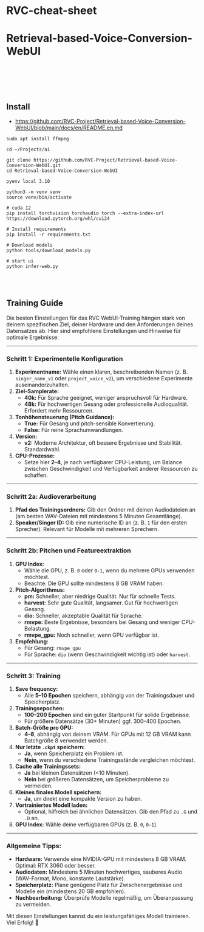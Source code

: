 # RVC-cheat-sheet

# Retrieval-based-Voice-Conversion-WebUI

<br><br>
<br><br>

## Install
- https://github.com/RVC-Project/Retrieval-based-Voice-Conversion-WebUI/blob/main/docs/en/README.en.md
```shell
sudo apt install ffmpeg

cd ~/Projects/ai

git clone https://github.com/RVC-Project/Retrieval-based-Voice-Conversion-WebUI.git
cd Retrieval-based-Voice-Conversion-WebUI 

pyenv local 3.10

python3 -m venv venv
source venv/bin/activate

# cuda 12
pip install torchvision torchaudio torch --extra-index-url https://download.pytorch.org/whl/cu124

# Install requirements
pip install -r requirements.txt

# Download models
python tools/download_models.py

# start ui
python infer-web.py
```

<br><br>

## Training Guide
Die besten Einstellungen für das RVC WebUI-Training hängen stark von deinem spezifischen Ziel, deiner Hardware und den Anforderungen deines Datensatzes ab. Hier sind empfohlene Einstellungen und Hinweise für optimale Ergebnisse:

---

### **Schritt 1: Experimentelle Konfiguration**
1. **Experimentname:** Wähle einen klaren, beschreibenden Namen (z. B. `singer_name_v1` oder `project_voice_v2`), um verschiedene Experimente auseinanderzuhalten.
2. **Ziel-Samplerate:** 
   - **40k:** Für Sprache geeignet, weniger anspruchsvoll für Hardware.
   - **48k:** Für hochwertigen Gesang oder professionelle Audioqualität. Erfordert mehr Ressourcen.
3. **Tonhöhensteuerung (Pitch Guidance):**
   - **True:** Für Gesang und pitch-sensible Konvertierung.
   - **False:** Für reine Sprachumwandlungen.
4. **Version:** 
   - **v2:** Moderne Architektur, oft bessere Ergebnisse und Stabilität. Standardwahl.
5. **CPU-Prozesse:** 
   - Setze hier **2–4**, je nach verfügbarer CPU-Leistung, um Balance zwischen Geschwindigkeit und Verfügbarkeit anderer Ressourcen zu schaffen.

---

### **Schritt 2a: Audioverarbeitung**
1. **Pfad des Trainingsordners:** Gib den Ordner mit deinen Audiodateien an (am besten WAV-Dateien mit mindestens 5 Minuten Gesamtlänge).
2. **Speaker/Singer ID:** Gib eine numerische ID an (z. B. `1` für den ersten Sprecher). Relevant für Modelle mit mehreren Sprechern.

---

### **Schritt 2b: Pitchen und Featureextraktion**
1. **GPU Index:** 
   - Wähle die GPU, z. B. `0` oder `0-1`, wenn du mehrere GPUs verwenden möchtest.
   - Beachte: Die GPU sollte mindestens 8 GB VRAM haben.
2. **Pitch-Algorithmus:** 
   - **pm:** Schneller, aber niedrige Qualität. Nur für schnelle Tests.
   - **harvest:** Sehr gute Qualität, langsamer. Gut für hochwertigen Gesang.
   - **dio:** Schneller, akzeptable Qualität für Sprache.
   - **rmvpe:** Beste Ergebnisse, besonders bei Gesang und weniger CPU-Belastung.
   - **rmvpe_gpu:** Noch schneller, wenn GPU verfügbar ist.
3. **Empfehlung:** 
   - Für Gesang: `rmvpe_gpu`
   - Für Sprache: `dio` (wenn Geschwindigkeit wichtig ist) oder `harvest`.

---

### **Schritt 3: Training**
1. **Save frequency:** 
   - Alle **5–10 Epochen** speichern, abhängig von der Trainingsdauer und Speicherplatz.
2. **Trainingsepochen:** 
   - **100–200 Epochen** sind ein guter Startpunkt für solide Ergebnisse.
   - Für größere Datensätze (30+ Minuten) ggf. 300–400 Epochen.
3. **Batch-Größe pro GPU:** 
   - **4–8**, abhängig von deinem VRAM. Für GPUs mit 12 GB VRAM kann Batchgröße 8 verwendet werden.
4. **Nur letzte `.ckpt` speichern:** 
   - **Ja**, wenn Speicherplatz ein Problem ist.
   - **Nein**, wenn du verschiedene Trainingsstände vergleichen möchtest.
5. **Cache alle Trainingssets:** 
   - **Ja** bei kleinen Datensätzen (<10 Minuten).
   - **Nein** bei größeren Datensätzen, um Speicherprobleme zu vermeiden.
6. **Kleines finales Modell speichern:** 
   - **Ja**, um direkt eine kompakte Version zu haben.
7. **Vortrainiertes Modell laden:** 
   - Optional, hilfreich bei ähnlichen Datensätzen. Gib den Pfad zu `.G` und `.D` an.
8. **GPU Index:** Wähle deine verfügbaren GPUs (z. B. `0`, `0-1`).

---

### **Allgemeine Tipps:**
- **Hardware:** Verwende eine NVIDIA-GPU mit mindestens 8 GB VRAM. Optimal: RTX 3060 oder besser.
- **Audiodaten:** Mindestens 5 Minuten hochwertiges, sauberes Audio (WAV-Format, Mono, konstante Lautstärke).
- **Speicherplatz:** Plane genügend Platz für Zwischenergebnisse und Modelle ein (mindestens 20 GB empfohlen).
- **Nachbearbeitung:** Überprüfe Modelle regelmäßig, um Überanpassung zu vermeiden.

Mit diesen Einstellungen kannst du ein leistungsfähiges Modell trainieren. Viel Erfolg! 🎵
